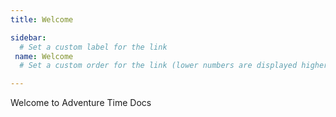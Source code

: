 ```yaml
---
title: Welcome

sidebar:
  # Set a custom label for the link
 name: Welcome
  # Set a custom order for the link (lower numbers are displayed higher up

---
```


Welcome to Adventure Time Docs